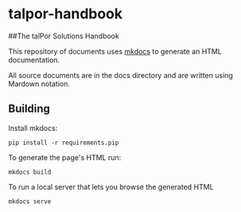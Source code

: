 # talpor-handbook

##The talPor Solutions Handbook

This repository of documents uses [mkdocs](http://www.mkdocs.org/) to generate an HTML documentation.

All source documents are in the docs directory and are written using Mardown notation.

## Building

Install mkdocs:

`pip install -r requirements.pip`

To generate the page's HTML run:

`mkdocs build`

To run a local server that lets you browse the generated HTML

`mkdocs serve`
